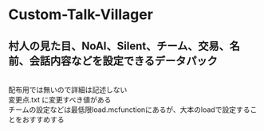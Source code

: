# Custom-Talk-Villager

## 村人の見た目、NoAI、Silent、チーム、交易、名前、会話内容などを設定できるデータパック
\
配布用では無いので詳細は記述しない\
変更点.txt に変更すべき値がある\
チームの設定などは最低限load.mcfunctionにあるが、大本のloadで設定することをおすすめする
